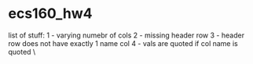 # ecs160_hw4

list of stuff:
1 - varying numebr of cols
2 - missing header row
3 - header row does not have exactly 1 name col
4 - vals are quoted if col name is quoted
\
